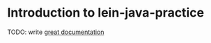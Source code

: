 # Introduction to lein-java-practice

TODO: write [great documentation](http://jacobian.org/writing/what-to-write/)
